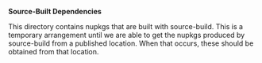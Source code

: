 **Source-Built Dependencies**

This directory contains nupkgs that are built with source-build.  This is a temporary arrangement until we are able to get the nupkgs produced by source-build from a published location.  When that occurs, these should be obtained from that location.
